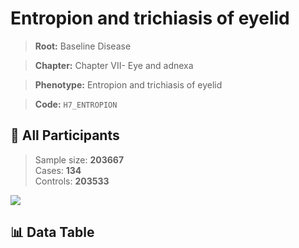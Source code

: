 # Entropion and trichiasis of eyelid

> **Root:** Baseline Disease  

> **Chapter:** Chapter VII- Eye and adnexa  

> **Phenotype:** Entropion and trichiasis of eyelid  

> **Code:** `H7_ENTROPION`

## 🧪 All Participants  
> Sample size: **203667**  
> Cases: **134**  
> Controls: **203533**
<img src="/Sensitive/Figures/ALL/Baseline/H7_ENTROPION.png"/>

## 📊 Data Table
<CsvTableMRF src="/Sensitive/Data/ALL/Baseline/LG_H7_ENTROPION.csv"/>

